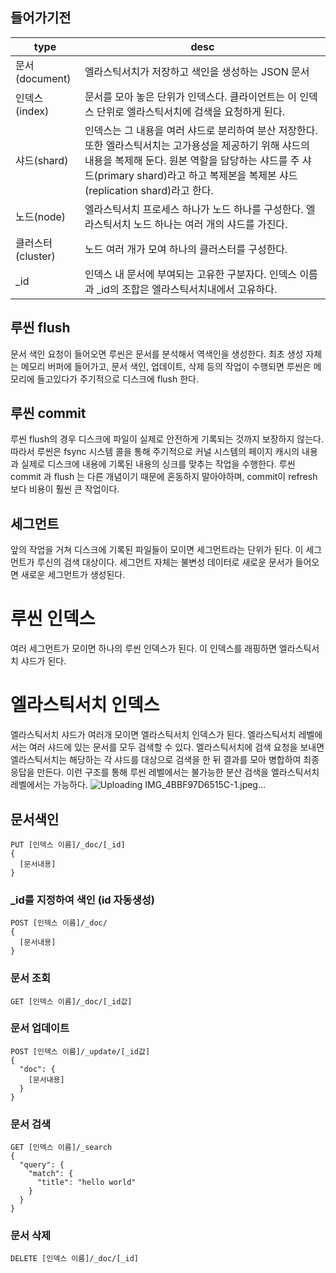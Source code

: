 ## 들어가기전
|type|desc|
|---|---|
|문서(document)| 엘라스틱서치가 저장하고 색인을 생성하는 JSON 문서|
|인덱스(index)| 문서를 모아 놓은 단위가 인덱스다. 클라이언트는 이 인덱스 단위로 엘라스틱서치에 검색을 요청하게 된다.|
|샤드(shard)| 인덱스는 그 내용을 여러 샤드로 분리하여 분산 저장한다. 또한 엘라스틱서치는 고가용성을 제공하기 위해 샤드의 내용을 복제해 둔다. 원본 역할을 담당하는 샤드를 주 샤드(primary shard)라고 하고 복제본을 복제본 샤드(replication shard)라고 한다.|
|노드(node)| 엘라스틱서치 프로세스 하나가 노드 하나를 구성한다. 엘라스틱서치 노드 하나는 여러 개의 샤드를 가진다. |
|클러스터(cluster)| 노드 여러 개가 모여 하나의 클러스터를 구성한다.|
|_id| 인덱스 내 문서에 부여되는 고유한 구분자다. 인덱스 이름과 _id의 조합은 엘라스틱서치내에서 고유하다.|

## 루씬 flush 
문서 색인 요청이 들어오면 루씬은 문서를 분석해서 역색인을 생성한다.
최초 생성 자체는 메모리 버퍼에 들어가고, 문서 색인, 업데이트, 삭제 등의 작업이 수행되면
루씬은 메모리에 들고있다가 주기적으로 디스크에 flush 한다.

## 루씬 commit 
루씬 flush의 경우 디스크에 파일이 실제로 안전하게 기록되는 것까지 보장하지 않는다.
따라서 루씬은 fsync 시스템 콜을 통해 주기적으로 커널 시스템의 페이지 캐시의 내용과 실제로 디스크에 내용에 기록된 내용의 싱크를 맞추는 작업을 수행한다.
루씬 commit 과 flush 는 다른 개념이기 때문에 혼동하지 말아야하며, commit이 refresh보다 비용이 훨씬 큰 작업이다.

## 세그먼트
앞의 작업을 거쳐 디스크에 기록된 파일들이 모이면 세그먼트라는 단위가 된다. 이 세그먼트가 루신의 검색 대상이다.
세그먼트 자체는 불변성 데이터로 새로운 문서가 들어오면 새로운 세그먼트가 생성된다.

# 루씬 인덱스
여러 세그먼트가 모이면 하나의 루씬 인덱스가 된다. 이 인덱스를 래핑하면 엘라스틱서치 샤드가 된다.

# 엘라스틱서치 인덱스
엘라스틱서치 샤드가 여러개 모이면 엘라스틱서치 인덱스가 된다.
엘라스틱서치 레벨에서는 여러 샤드에 있는 문서를 모두 검색할 수 있다.
엘라스틱서치에 검색 요청을 보내면 엘라스틱서치는 해당하는 각 샤드를 대상으로 검색을 한 뒤 결과를 모아 병합하여 최종 응답을 만든다.
이런 구조를 통해 루씬 레벨에서는 불가능한 분산 검색을 엘라스틱서치 레벨에서는 가능하다.
![Uploading IMG_4BBF97D6515C-1.jpeg…]()

## 문서색인
```
PUT [인덱스 이름]/_doc/[_id]
{
  [문서내용]
}
```
### _id를 지정하여 색인 (id 자동생성)
```
POST [인덱스 이름]/_doc/
{
  [문서내용]
}
```
### 문서 조회
```
GET [인덱스 이름]/_doc/[_id값]
```
### 문서 업데이트
```
POST [인덱스 이름]/_update/[_id값]
{
  "doc": {
    [문서내용]
  }
}
```
### 문서 검색
```
GET [인덱스 이름]/_search
{
  "query": {
    "match": {
      "title": "hello world"
    }
  }
}
```
### 문서 삭제
```
DELETE [인덱스 이름]/_doc/[_id]
```
